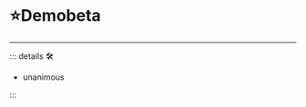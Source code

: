 # ⭐<labos>Demobeta</labos>

---

<!-- =================================================== -->
<!-- =================================================== -->
<!-- =================================================== -->
<!-- =================================================== -->
<!-- =================================================== -->
::: details 🛠

- unanimous

:::
